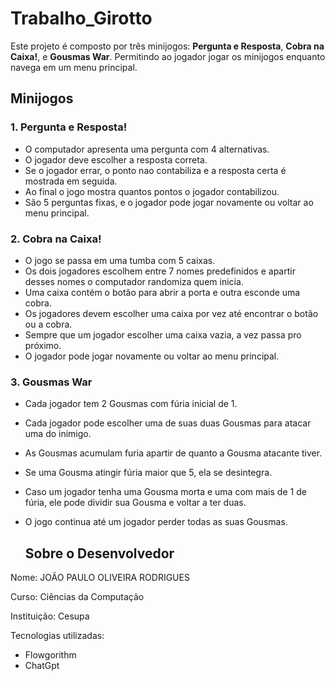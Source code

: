 # Trabalho_Girotto
Este projeto é composto por três minijogos: **Pergunta e Resposta**, **Cobra na Caixa!**, e **Gousmas War**. Permitindo ao jogador jogar os minijogos enquanto navega em um menu principal.

## Minijogos

### 1. Pergunta e Resposta!
- O computador apresenta uma pergunta com 4 alternativas.
- O jogador deve escolher a resposta correta.
- Se o jogador errar, o ponto nao contabiliza e a resposta certa é mostrada em seguida.
- Ao final o jogo mostra quantos pontos o jogador contabilizou.
- São 5 perguntas fixas, e o jogador pode jogar novamente ou voltar ao menu principal.

### 2. Cobra na Caixa!
- O jogo se passa em uma tumba com 5 caixas.
- Os dois jogadores escolhem entre 7 nomes predefinidos e apartir desses nomes o computador randomiza quem inicia.
- Uma caixa contém o botão para abrir a porta e outra esconde uma cobra.
- Os jogadores devem escolher uma caixa por vez até encontrar o botão ou a cobra.
- Sempre que um jogador escolher uma caixa vazia, a vez passa pro próximo.
- O jogador pode jogar novamente ou voltar ao menu principal.
 
### 3. Gousmas War
- Cada jogador tem 2 Gousmas com fúria inicial de 1.
- Cada jogador pode escolher uma de suas duas Gousmas para atacar uma do inimigo.
- As Gousmas acumulam furia apartir de quanto a Gousma atacante tiver.
- Se uma Gousma atingir fúria maior que 5, ela se desintegra.
- Caso um jogador tenha uma Gousma morta e uma com mais de 1 de fúria, ele pode dividir sua Gousma e voltar a ter duas.
- O jogo continua até um jogador perder todas as suas Gousmas.

  ## Sobre o Desenvolvedor

Nome: JOÃO PAULO OLIVEIRA RODRIGUES

Curso: Ciências da Computação  

Instituição: Cesupa

Tecnologias utilizadas:
- Flowgorithm
- ChatGpt

